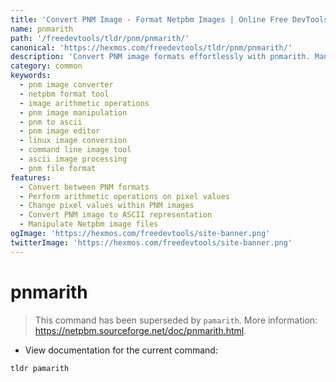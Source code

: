 ```yaml
---
title: 'Convert PNM Image - Format Netpbm Images | Online Free DevTools by Hexmos'
name: pnmarith
path: '/freedevtools/tldr/pnm/pnmarith/'
canonical: 'https://hexmos.com/freedevtools/tldr/pnm/pnmarith/'
description: 'Convert PNM image formats effortlessly with pnmarith. Manipulate Netpbm image files using simple arithmetic operations. Free online tool, no registration required.'
category: common
keywords:
  - pnm image converter
  - netpbm format tool
  - image arithmetic operations
  - pnm image manipulation
  - pnm to ascii
  - pnm image editor
  - linux image conversion
  - command line image tool
  - ascii image processing
  - pnm file format
features:
  - Convert between PNM formats
  - Perform arithmetic operations on pixel values
  - Change pixel values within PNM images
  - Convert PNM image to ASCII representation
  - Manipulate Netpbm image files
ogImage: 'https://hexmos.com/freedevtools/site-banner.png'
twitterImage: 'https://hexmos.com/freedevtools/site-banner.png'
---
```


# pnmarith

> This command has been superseded by `pamarith`.
> More information: <https://netpbm.sourceforge.net/doc/pnmarith.html>.

- View documentation for the current command:

`tldr pamarith`
